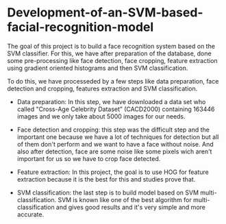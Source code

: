 
# Development-of-an-SVM-based-facial-recognition-model
The goal of this project is to build a face recognition system based on the SVM classifier. For this, we have after preparation of the database, done some pre-processing like face detection, face cropping, feature extraction using gradient oriented histograms and then SVM classification.

To do this, we have processeded by a few steps like data preparation, face detection and cropping, features extraction and SVM classification.

- Data preparation:  In this step, we have downloaded a data set who called "Cross-Age Celebrity Dataset” (CACD2000) containing 163446 images and we only take about 5000 images for our needs.

- Face detection and cropping: this step was the difficult step and the important one because we have a lot of techniques for detection but all of them don't perform and we want to have a face without noise. And also after detection, face are some noise like some pixels wich aren't important for us so we have to crop face detected.

- Feature extraction: In this project, the goal is to use HOG for feature extraction because it is the best for this and studies prove that.

- SVM classification: the last step is to build model based on SVM multi-classification. SVM is known like one of the best algorithm for multi-classification and gives good results and it's very simple and more accurate.
